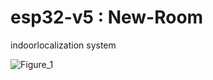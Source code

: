 #  esp32-v5 : New-Room


indoorlocalization system



![Figure_1](https://github.com/user-attachments/assets/e3930069-bd74-4271-abbb-cf8a52917347)
